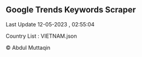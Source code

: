 

## Google Trends Keywords Scraper 
 
Last Update 12-05-2023 , 02:55:04

Country List :
VIETNAM.json



© Abdul Muttaqin 
